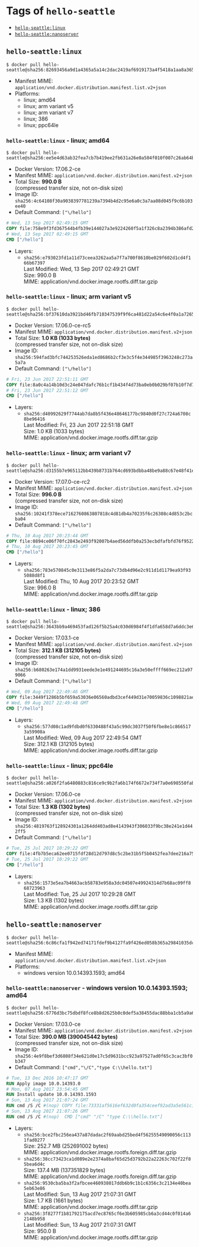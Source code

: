 <!-- THIS FILE IS GENERATED VIA './update-remote.sh' -->

# Tags of `hello-seattle`

-	[`hello-seattle:linux`](#hello-seattlelinux)
-	[`hello-seattle:nanoserver`](#hello-seattlenanoserver)

## `hello-seattle:linux`

```console
$ docker pull hello-seattle@sha256:82693456a9d1a4365a5a14c2dac2419af6919173a4f5418a1aa8a365ec30435b
```

-	Manifest MIME: `application/vnd.docker.distribution.manifest.list.v2+json`
-	Platforms:
	-	linux; amd64
	-	linux; arm variant v5
	-	linux; arm variant v7
	-	linux; 386
	-	linux; ppc64le

### `hello-seattle:linux` - linux; amd64

```console
$ docker pull hello-seattle@sha256:ee5e4d63ab32fea7cb7b419ee2fb631a26e0a504f010f007c26ab64b19a83470
```

-	Docker Version: 17.06.2-ce
-	Manifest MIME: `application/vnd.docker.distribution.manifest.v2+json`
-	Total Size: **990.0 B**  
	(compressed transfer size, not on-disk size)
-	Image ID: `sha256:4c64108f30a9038397781239a7394b4d2c95e6a0c3a7aa08d045f9c6b103ee40`
-	Default Command: `["\/hello"]`

```dockerfile
# Wed, 13 Sep 2017 02:49:15 GMT
COPY file:758e9f3fd367544b4fb39e144027a3e9224260f5a1f326c8a2394b386afd2d98 in / 
# Wed, 13 Sep 2017 02:49:15 GMT
CMD ["/hello"]
```

-	Layers:
	-	`sha256:e793023fd1a11d73ceea3262aa5a7f7a700f8610be029f602d1cd4f166b67397`  
		Last Modified: Wed, 13 Sep 2017 02:49:21 GMT  
		Size: 990.0 B  
		MIME: application/vnd.docker.image.rootfs.diff.tar.gzip

### `hello-seattle:linux` - linux; arm variant v5

```console
$ docker pull hello-seattle@sha256:bf37610da3921bd46fb710347539f9f6ca481d22a54c6e4f0a1a7265893fe7a6
```

-	Docker Version: 17.06.0-ce-rc5
-	Manifest MIME: `application/vnd.docker.distribution.manifest.v2+json`
-	Total Size: **1.0 KB (1033 bytes)**  
	(compressed transfer size, not on-disk size)
-	Image ID: `sha256:594fad3bfc744253526eda1ed8686b2cf3e3c5f4e344985f3963248c273a5a7a`
-	Default Command: `["\/hello"]`

```dockerfile
# Fri, 23 Jun 2017 22:51:11 GMT
COPY file:8a0c4a14b10d3c24e047dafc76b1cf1b434f4d73ba0eb0b029bf07b10f7d7332 in / 
# Fri, 23 Jun 2017 22:51:12 GMT
CMD ["/hello"]
```

-	Layers:
	-	`sha256:d40992629f7744ab7da8b5f436e48646177bc9840d0f27c724a6708c8be96416`  
		Last Modified: Fri, 23 Jun 2017 22:51:18 GMT  
		Size: 1.0 KB (1033 bytes)  
		MIME: application/vnd.docker.image.rootfs.diff.tar.gzip

### `hello-seattle:linux` - linux; arm variant v7

```console
$ docker pull hello-seattle@sha256:d3155b7e965112bb439b8731b764cd693bdbba48be9a88c67e48f41e38e9399b
```

-	Docker Version: 17.07.0-ce-rc2
-	Manifest MIME: `application/vnd.docker.distribution.manifest.v2+json`
-	Total Size: **996.0 B**  
	(compressed transfer size, not on-disk size)
-	Image ID: `sha256:10241f378ece7162760863807818c4d81db4a70235f6c26308c4d853c2bcba04`
-	Default Command: `["\/hello"]`

```dockerfile
# Thu, 10 Aug 2017 20:23:44 GMT
COPY file:0894ce06f70fc2843e2493f92007b4aed56ddfb0a253ecbdfafbfd76f95227f1 in / 
# Thu, 10 Aug 2017 20:23:45 GMT
CMD ["/hello"]
```

-	Layers:
	-	`sha256:783e570845c0e3113e86f5a2da7c73db4d96e2c911d1d1179ea93f935088d8f1`  
		Last Modified: Thu, 10 Aug 2017 20:23:52 GMT  
		Size: 996.0 B  
		MIME: application/vnd.docker.image.rootfs.diff.tar.gzip

### `hello-seattle:linux` - linux; 386

```console
$ docker pull hello-seattle@sha256:3643bb9a469453fad126f5b25a4c030d6984f4f1dfa658d7a6ddc3e678c7e575
```

-	Docker Version: 17.03.1-ce
-	Manifest MIME: `application/vnd.docker.distribution.manifest.v2+json`
-	Total Size: **312.1 KB (312105 bytes)**  
	(compressed transfer size, not on-disk size)
-	Image ID: `sha256:b680263e174a1dd9931eede3e1e491244695c16a3e50effff669ec212a979066`
-	Default Command: `["\/hello"]`

```dockerfile
# Wed, 09 Aug 2017 22:49:46 GMT
COPY file:3449f1286b5bf659a53036e06560adbd3cef449d31e70059836c1098821ae14f in / 
# Wed, 09 Aug 2017 22:49:48 GMT
CMD ["/hello"]
```

-	Layers:
	-	`sha256:577d08c1ad9fdbd0f6330488f43a5c99dc3037f50f6fbe8e1c8665173a59908a`  
		Last Modified: Wed, 09 Aug 2017 22:49:54 GMT  
		Size: 312.1 KB (312105 bytes)  
		MIME: application/vnd.docker.image.rootfs.diff.tar.gzip

### `hello-seattle:linux` - linux; ppc64le

```console
$ docker pull hello-seattle@sha256:a026f2fa6480883c816ce9c9b2fa6b174f6672e734f7a0e698550fabc32888c5
```

-	Docker Version: 17.06.0-ce
-	Manifest MIME: `application/vnd.docker.distribution.manifest.v2+json`
-	Total Size: **1.3 KB (1302 bytes)**  
	(compressed transfer size, not on-disk size)
-	Image ID: `sha256:4819763f128924301a1264dd403ad8e4143943f306033f9bc38e241e1d442ff5`
-	Default Command: `["\/hello"]`

```dockerfile
# Tue, 25 Jul 2017 10:29:22 GMT
COPY file:4fb7b5eca62ee0715fdf28d12d797d8c5c2be31b5f5b0452fea7dee216a7548e in / 
# Tue, 25 Jul 2017 10:29:22 GMT
CMD ["/hello"]
```

-	Layers:
	-	`sha256:1573e5ea7b4663acb58783e958a3dc04507e49924314d7b68ac09ff868723963`  
		Last Modified: Tue, 25 Jul 2017 10:29:28 GMT  
		Size: 1.3 KB (1302 bytes)  
		MIME: application/vnd.docker.image.rootfs.diff.tar.gzip

## `hello-seattle:nanoserver`

```console
$ docker pull hello-seattle@sha256:6c86cfa1f942ed74171fdef9b4127fa9f426ed058b365a29841035dcdf4313a6
```

-	Manifest MIME: `application/vnd.docker.distribution.manifest.list.v2+json`
-	Platforms:
	-	windows version 10.0.14393.1593; amd64

### `hello-seattle:nanoserver` - windows version 10.0.14393.1593; amd64

```console
$ docker pull hello-seattle@sha256:6776d3bc75dbdf8fce8b8d2625b0c0def5a38455dac88bba1cb5a9a6672db3e1
```

-	Docker Version: 17.03.0-ce
-	Manifest MIME: `application/vnd.docker.distribution.manifest.v2+json`
-	Total Size: **390.0 MB (390045442 bytes)**  
	(compressed transfer size, not on-disk size)
-	Image ID: `sha256:4e9f8bef3d6808f34e621d0e17c5d9631bcc923a97527ad0f65c3cac3bf0b347`
-	Default Command: `["cmd","\/C","type C:\\hello.txt"]`

```dockerfile
# Tue, 13 Dec 2016 10:47:17 GMT
RUN Apply image 10.0.14393.0
# Mon, 07 Aug 2017 23:54:45 GMT
RUN Install update 10.0.14393.1593
# Sun, 13 Aug 2017 21:07:24 GMT
RUN cmd /S /C #(nop) COPY file:73331af5616ef632d0fa354ceef92ad3a5e561c12c4d53320cdd17c39a4e4b3f in C: 
# Sun, 13 Aug 2017 21:07:26 GMT
RUN cmd /S /C #(nop)  CMD ["cmd" "/C" "type C:\\hello.txt"]
```

-	Layers:
	-	`sha256:bce2fbc256ea437a87dadac2f69aabd25bed4f56255549090056c1131fad0277`  
		Size: 252.7 MB (252691002 bytes)  
		MIME: application/vnd.docker.image.rootfs.foreign.diff.tar.gzip
	-	`sha256:38cc73423ca1d089e2e2374a8baf65d25d3792b22a22263c702f22f85bea6d4c`  
		Size: 137.4 MB (137351829 bytes)  
		MIME: application/vnd.docker.image.rootfs.foreign.diff.tar.gzip
	-	`sha256:9530cba5ba3f2afbcee460938017ddb6b9c1b1c6356c3c2134e40bea5eb63e86`  
		Last Modified: Sun, 13 Aug 2017 21:07:31 GMT  
		Size: 1.7 KB (1661 bytes)  
		MIME: application/vnd.docker.image.rootfs.diff.tar.gzip
	-	`sha256:3f8277f1b81792175acd7ec8765cf6e3b605985cb6a3cd44c0f014a62148b958`  
		Last Modified: Sun, 13 Aug 2017 21:07:31 GMT  
		Size: 950.0 B  
		MIME: application/vnd.docker.image.rootfs.diff.tar.gzip
